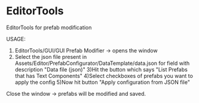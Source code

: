 # EditorTools
EditorTools for prefab modification

USAGE:
1) EditorTools/GUI/GUI Prefab Modifier -> opens the window
2) Select the json file present in Assets/Editor/PrefabConfigurator/DataTemplate/data.json for field with description "Data file (json)"
3)Hit the button which says "List Prefabs that has Text Components"
4)Select checkboxes of prefabs you want to apply the config
5)Now hit button "Apply configuration from JSON file"

Close the window -> prefabs will be modified and saved.




